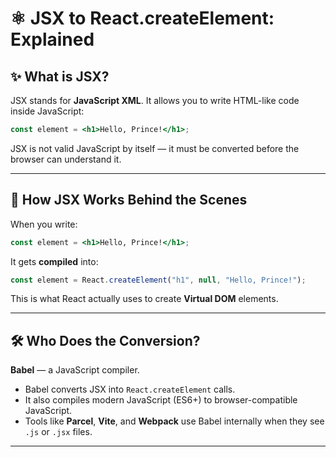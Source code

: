 # ⚛️ JSX to React.createElement: Explained

## ✨ What is JSX?

JSX stands for **JavaScript XML**. It allows you to write HTML-like code inside JavaScript:

```jsx
const element = <h1>Hello, Prince!</h1>;
```

JSX is not valid JavaScript by itself — it must be converted before the browser can understand it.

---

## 🔁 How JSX Works Behind the Scenes

When you write:

```jsx
const element = <h1>Hello, Prince!</h1>;
```

It gets **compiled** into:

```js
const element = React.createElement("h1", null, "Hello, Prince!");
```

This is what React actually uses to create **Virtual DOM** elements.

---

## 🛠️ Who Does the Conversion?

**Babel** — a JavaScript compiler.

- Babel converts JSX into `React.createElement` calls.
- It also compiles modern JavaScript (ES6+) to browser-compatible JavaScript.
- Tools like **Parcel**, **Vite**, and **Webpack** use Babel internally when they see `.js` or `.jsx` files.

---

